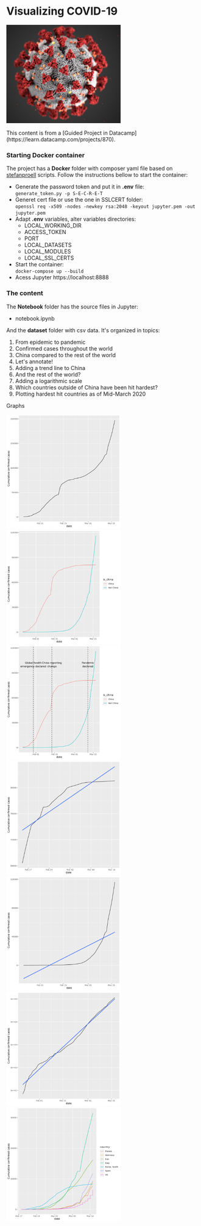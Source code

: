 
# Visualizing COVID-19
<p float="left">
  <img src="https://github.com/pegadadigital/Visualizing-COVID-19/blob/master/Images/1.jpg" width="300" />
</p>
This content is from a [Guided Project in Datacamp](https://learn.datacamp.com/projects/870).


### Starting Docker container

The project has a **Docker** folder with composer yaml file based on [stefanproell](https://github.com/stefanproell/jupyter-notebook-docker-compose) scripts. Follow the instructions bellow to start the container:
* Generate the password token and put it in **.env** file:\
`generate_token.py -p S-E-C-R-E-T` 
* Generet cert file or use the one in SSLCERT folder:\
`openssl req -x509 -nodes -newkey rsa:2048 -keyout jupyter.pem -out jupyter.pem`
* Adapt **.env** variables, alter variables directories:
    * LOCAL_WORKING_DIR
    * ACCESS_TOKEN
    * PORT
    * LOCAL_DATASETS
    * LOCAL_MODULES
    * LOCAL_SSL_CERTS
* Start the container:\
`docker-compose up --build`
* Acess Jupyter
https://localhost:8888

### The content

The **Notebook** folder has the source files in Jupyter:
* notebook.ipynb

And the **dataset** folder with csv data.
It's organized in topics:
 1. From epidemic to pandemic
 2. Confirmed cases throughout the world
 3. China compared to the rest of the world
 4. Let's annotate!
 5. Adding a trend line to China
 6. And the rest of the world?
 7. Adding a logarithmic scale
 8. Which countries outside of China have been hit hardest?
 9. Plotting hardest hit countries as of Mid-March 2020
 
Graphs

<p float="left">
    <img src="https://github.com/pegadadigital/Visualizing-COVID-19/blob/master/Images/2.png" width="300" />
    <img src="https://github.com/pegadadigital/Visualizing-COVID-19/blob/master/Images/3.png" width="300" />
    <img src="https://github.com/pegadadigital/Visualizing-COVID-19/blob/master/Images/4.png" width="300" />
    <img src="https://github.com/pegadadigital/Visualizing-COVID-19/blob/master/Images/5.png" width="300" />
    <img src="https://github.com/pegadadigital/Visualizing-COVID-19/blob/master/Images/6.png" width="300" />
    <img src="https://github.com/pegadadigital/Visualizing-COVID-19/blob/master/Images/7.png" width="300" />
    <img src="https://github.com/pegadadigital/Visualizing-COVID-19/blob/master/Images/8.png" width="300" />
</p>
